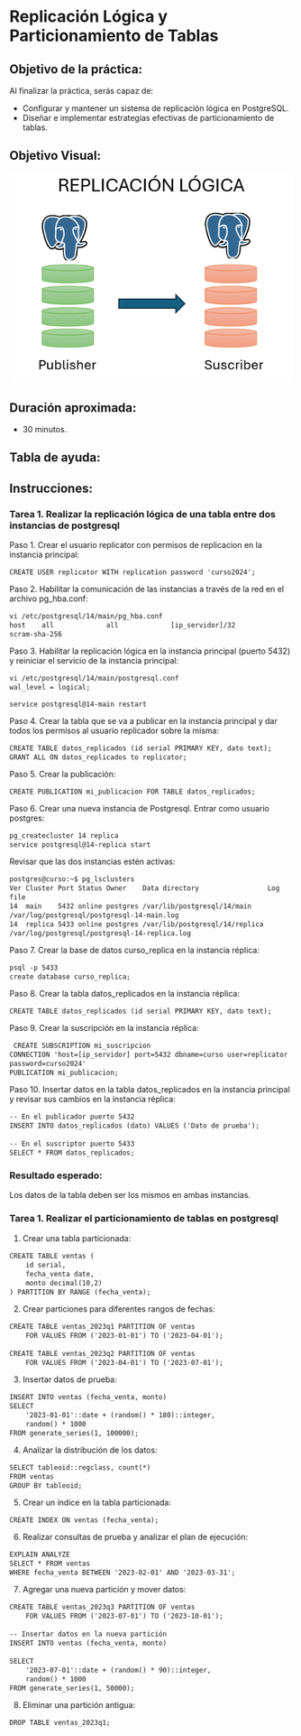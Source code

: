 # Replicación Lógica y Particionamiento de Tablas

## Objetivo de la práctica:
Al finalizar la práctica, serás capaz de:
- Configurar y mantener un sistema de replicación lógica en PostgreSQL.
- Diseñar e implementar estrategias efectivas de particionamiento de tablas.
## Objetivo Visual: 

![diagrama1](../images/cap4/img1.png)

## Duración aproximada:
- 30 minutos.

## Tabla de ayuda:

## Instrucciones: 
<!-- Proporciona pasos detallados sobre cómo configurar y administrar sistemas, implementar soluciones de software, realizar pruebas de seguridad, o cualquier otro escenario práctico relevante para el campo de la tecnología de la información -->
### Tarea 1. Realizar la replicación lógica de una tabla entre dos instancias de postgresql

Paso 1. Crear el usuario replicator con permisos de replicacion en la instancia principal:
```shell
CREATE USER replicator WITH replication password 'curso2024';
```
Paso 2. Habilitar la comunicación de las instancias a través de la red en el archivo pg_hba.conf:
```shell
vi /etc/postgresql/14/main/pg_hba.conf
host    all             all             [ip_servidor]/32            scram-sha-256
```

Paso 3. Habilitar la replicación lógica en la instancia principal (puerto 5432) y reiniciar el servicio de la instancia principal:
```shell
vi /etc/postgresql/14/main/postgresql.conf
wal_level = logical;
```
```shell
service postgresql@14-main restart
```

Paso 4. Crear la tabla que se va a publicar en la instancia principal y dar todos los permisos al usuario replicador sobre la misma:
```shell
CREATE TABLE datos_replicados (id serial PRIMARY KEY, dato text);
GRANT ALL ON datos_replicados to replicator;
```

Paso 5. Crear la publicación:
```shell
CREATE PUBLICATION mi_publicacion FOR TABLE datos_replicados;
```


Paso 6. Crear una nueva instancia de Postgresql. Entrar como usuario postgres:
```shell
pg_createcluster 14 replica
service postgresql@14-replica start
```
Revisar que las dos instancias estén activas:
```shell
postgres@curso:~$ pg_lsclusters
Ver Cluster Port Status Owner    Data directory                 Log file
14  main    5432 online postgres /var/lib/postgresql/14/main    /var/log/postgresql/postgresql-14-main.log
14  replica 5433 online postgres /var/lib/postgresql/14/replica /var/log/postgresql/postgresql-14-replica.log
```

Paso 7. Crear la base de datos curso_replica en la instancia réplica:
```shell
psql -p 5433
create database curso_replica;
```

Paso 8. Crear la tabla datos_replicados en la instancia réplica:
```shell
CREATE TABLE datos_replicados (id serial PRIMARY KEY, dato text);
```

Paso 9. Crear la suscripción en la instancia réplica:
```shell
 CREATE SUBSCRIPTION mi_suscripcion
CONNECTION 'host=[ip_servidor] port=5432 dbname=curso user=replicator password=curso2024'
PUBLICATION mi_publicacion;
```

Paso 10. Insertar datos en la tabla datos_replicados en la instancia principal y revisar sus cambios en la instancia réplica:
```shell
-- En el publicador puerto 5432
INSERT INTO datos_replicados (dato) VALUES ('Dato de prueba');

-- En el suscriptor puerto 5433
SELECT * FROM datos_replicados;
```

### Resultado esperado:
Los datos de la tabla deben ser los mismos en ambas instancias.

### Tarea 1. Realizar el particionamiento de tablas en postgresql

1. Crear una tabla particionada:
```shell
CREATE TABLE ventas (
    id serial,
    fecha_venta date,
    monto decimal(10,2)
) PARTITION BY RANGE (fecha_venta);
```

2. Crear particiones para diferentes rangos de fechas:

```shell
CREATE TABLE ventas_2023q1 PARTITION OF ventas
    FOR VALUES FROM ('2023-01-01') TO ('2023-04-01');

CREATE TABLE ventas_2023q2 PARTITION OF ventas
    FOR VALUES FROM ('2023-04-01') TO ('2023-07-01');
```
3. Insertar datos de prueba:
```shell
INSERT INTO ventas (fecha_venta, monto)
SELECT 
    '2023-01-01'::date + (random() * 180)::integer,
    random() * 1000
FROM generate_series(1, 100000);
```
4. Analizar la distribución de los datos:

```shell
SELECT tableoid::regclass, count(*) 
FROM ventas 
GROUP BY tableoid;
```

5. Crear un índice en la tabla particionada:
```shell
CREATE INDEX ON ventas (fecha_venta);
```

6. Realizar consultas de prueba y analizar el plan de ejecución:
```shell
EXPLAIN ANALYZE 
SELECT * FROM ventas 
WHERE fecha_venta BETWEEN '2023-02-01' AND '2023-03-31';
```

7. Agregar una nueva partición y mover datos:
```shell
CREATE TABLE ventas_2023q3 PARTITION OF ventas
    FOR VALUES FROM ('2023-07-01') TO ('2023-10-01');

-- Insertar datos en la nueva partición
INSERT INTO ventas (fecha_venta, monto)

SELECT 
    '2023-07-01'::date + (random() * 90)::integer,
    random() * 1000
FROM generate_series(1, 50000);
```

8. Eliminar una partición antigua:
```shell
DROP TABLE ventas_2023q1;
```

